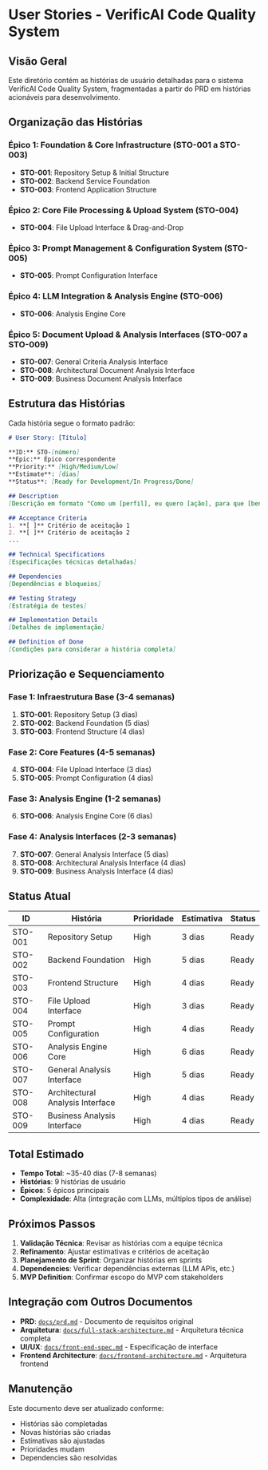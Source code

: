 # User Stories - VerificAI Code Quality System

## Visão Geral

Este diretório contém as histórias de usuário detalhadas para o sistema VerificAI Code Quality System, fragmentadas a partir do PRD em histórias acionáveis para desenvolvimento.

## Organização das Histórias

### Épico 1: Foundation & Core Infrastructure (STO-001 a STO-003)
- **STO-001**: Repository Setup & Initial Structure
- **STO-002**: Backend Service Foundation
- **STO-003**: Frontend Application Structure

### Épico 2: Core File Processing & Upload System (STO-004)
- **STO-004**: File Upload Interface & Drag-and-Drop

### Épico 3: Prompt Management & Configuration System (STO-005)
- **STO-005**: Prompt Configuration Interface

### Épico 4: LLM Integration & Analysis Engine (STO-006)
- **STO-006**: Analysis Engine Core

### Épico 5: Document Upload & Analysis Interfaces (STO-007 a STO-009)
- **STO-007**: General Criteria Analysis Interface
- **STO-008**: Architectural Document Analysis Interface
- **STO-009**: Business Document Analysis Interface

## Estrutura das Histórias

Cada história segue o formato padrão:

```markdown
# User Story: [Título]

**ID:** STO-[número]
**Epic:** Épico correspondente
**Priority:** [High/Medium/Low]
**Estimate**: [dias]
**Status**: [Ready for Development/In Progress/Done]

## Description
[Descrição em formato "Como um [perfil], eu quero [ação], para que [benefício]"]

## Acceptance Criteria
1. **[ ]** Critério de aceitação 1
2. **[ ]** Critério de aceitação 2
...

## Technical Specifications
[Especificações técnicas detalhadas]

## Dependencies
[Dependências e bloqueios]

## Testing Strategy
[Estratégia de testes]

## Implementation Details
[Detalhes de implementação]

## Definition of Done
[Condições para considerar a história completa]
```

## Priorização e Sequenciamento

### Fase 1: Infraestrutura Base (3-4 semanas)
1. **STO-001**: Repository Setup (3 dias)
2. **STO-002**: Backend Foundation (5 dias)
3. **STO-003**: Frontend Structure (4 dias)

### Fase 2: Core Features (4-5 semanas)
4. **STO-004**: File Upload Interface (3 dias)
5. **STO-005**: Prompt Configuration (4 dias)

### Fase 3: Analysis Engine (1-2 semanas)
6. **STO-006**: Analysis Engine Core (6 dias)

### Fase 4: Analysis Interfaces (2-3 semanas)
7. **STO-007**: General Analysis Interface (5 dias)
8. **STO-008**: Architectural Analysis Interface (4 dias)
9. **STO-009**: Business Analysis Interface (4 dias)

## Status Atual

| ID | História | Prioridade | Estimativa | Status |
|----|----------|------------|------------|--------|
| STO-001 | Repository Setup | High | 3 dias | Ready |
| STO-002 | Backend Foundation | High | 5 dias | Ready |
| STO-003 | Frontend Structure | High | 4 dias | Ready |
| STO-004 | File Upload Interface | High | 3 dias | Ready |
| STO-005 | Prompt Configuration | High | 4 dias | Ready |
| STO-006 | Analysis Engine Core | High | 6 dias | Ready |
| STO-007 | General Analysis Interface | High | 5 dias | Ready |
| STO-008 | Architectural Analysis Interface | High | 4 dias | Ready |
| STO-009 | Business Analysis Interface | High | 4 dias | Ready |

## Total Estimado

- **Tempo Total**: ~35-40 dias (7-8 semanas)
- **Histórias**: 9 histórias de usuário
- **Épicos**: 5 épicos principais
- **Complexidade**: Alta (integração com LLMs, múltiplos tipos de análise)

## Próximos Passos

1. **Validação Técnica**: Revisar as histórias com a equipe técnica
2. **Refinamento**: Ajustar estimativas e critérios de aceitação
3. **Planejamento de Sprint**: Organizar histórias em sprints
4. **Dependencies**: Verificar dependências externas (LLM APIs, etc.)
5. **MVP Definition**: Confirmar escopo do MVP com stakeholders

## Integração com Outros Documentos

- **PRD**: [`docs/prd.md`](../prd.md) - Documento de requisitos original
- **Arquitetura**: [`docs/full-stack-architecture.md`](../full-stack-architecture.md) - Arquitetura técnica completa
- **UI/UX**: [`docs/front-end-spec.md`](../front-end-spec.md) - Especificação de interface
- **Frontend Architecture**: [`docs/frontend-architecture.md`](../frontend-architecture.md) - Arquitetura frontend

## Manutenção

Este documento deve ser atualizado conforme:
- Histórias são completadas
- Novas histórias são criadas
- Estimativas são ajustadas
- Prioridades mudam
- Dependencies são resolvidas